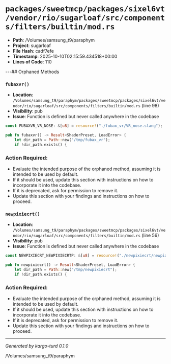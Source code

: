 # `packages/sweetmcp/packages/sixel6vt/vendor/rio/sugarloaf/src/components/filters/builtin/mod.rs`

- **Path**: /Volumes/samsung_t9/paraphym
- **Project**: sugarloaf
- **File Hash**: cadf7efe  
- **Timestamp**: 2025-10-10T02:15:59.434518+00:00  
- **Lines of Code**: 110

---## Orphaned Methods


### `fubaxvr()`

- **Location**: `/Volumes/samsung_t9/paraphym/packages/sweetmcp/packages/sixel6vt/vendor/rio/sugarloaf/src/components/filters/builtin/mod.rs` (line 98)
- **Visibility**: pub
- **Issue**: Function is defined but never called anywhere in the codebase

```rust
const FUBAXVR_VR_NOSE: &[u8] = resource!("./fubax_vr/VR_nose.slang");

pub fn fubaxvr() -> Result<ShaderPreset, LoadError> {
    let dir_path = Path::new("/tmp/fubax_vr");
    if !dir_path.exists() {
```

### Action Required:

- Evaluate the intended purpose of the orphaned method, assuming it is intended to be used by default.
- If it should be used, update this section with instructions on how to incorporate it into the codebase.
- If it is deprecated, ask for permission to remove it.
- Update this section with your findings and instructions on how to proceed.


### `newpixiecrt()`

- **Location**: `/Volumes/samsung_t9/paraphym/packages/sweetmcp/packages/sixel6vt/vendor/rio/sugarloaf/src/components/filters/builtin/mod.rs` (line 56)
- **Visibility**: pub
- **Issue**: Function is defined but never called anywhere in the codebase

```rust
const NEWPIXIECRT_NEWPIXIECRTP: &[u8] = resource!("./newpixiecrt/newpixie-crt.slangp");

pub fn newpixiecrt() -> Result<ShaderPreset, LoadError> {
    let dir_path = Path::new("/tmp/newpixiecrt");
    if !dir_path.exists() {
```

### Action Required:

- Evaluate the intended purpose of the orphaned method, assuming it is intended to be used by default.
- If it should be used, update this section with instructions on how to incorporate it into the codebase.
- If it is deprecated, ask for permission to remove it.
- Update this section with your findings and instructions on how to proceed.

---

*Generated by kargo-turd 0.1.0*

/Volumes/samsung_t9/paraphym